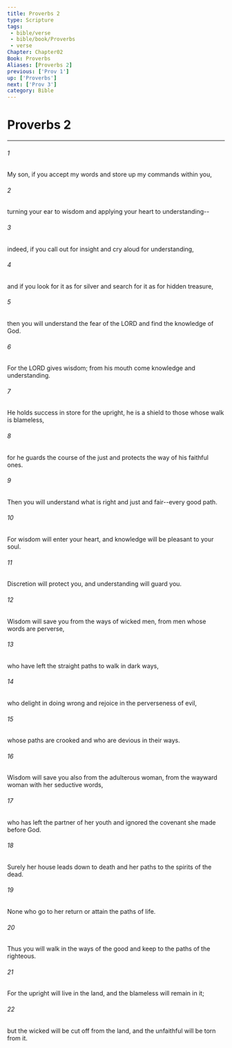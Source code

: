 ```yaml
---
title: Proverbs 2
type: Scripture
tags:
 - bible/verse
 - bible/book/Proverbs
 - verse
Chapter: Chapter02
Book: Proverbs
Aliases: [Proverbs 2]
previous: ['Prov 1']
up: ['Proverbs']
next: ['Prov 3']
category: Bible
---
```

# Proverbs 2

***


###### 1 
My son, if you accept my words and store up my commands within you, 

###### 2 
turning your ear to wisdom and applying your heart to understanding-- 

###### 3 
indeed, if you call out for insight and cry aloud for understanding, 

###### 4 
and if you look for it as for silver and search for it as for hidden treasure, 

###### 5 
then you will understand the fear of the LORD and find the knowledge of God. 

###### 6 
For the LORD gives wisdom; from his mouth come knowledge and understanding. 

###### 7 
He holds success in store for the upright, he is a shield to those whose walk is blameless, 

###### 8 
for he guards the course of the just and protects the way of his faithful ones. 

###### 9 
Then you will understand what is right and just and fair--every good path. 

###### 10 
For wisdom will enter your heart, and knowledge will be pleasant to your soul. 

###### 11 
Discretion will protect you, and understanding will guard you. 

###### 12 
Wisdom will save you from the ways of wicked men, from men whose words are perverse, 

###### 13 
who have left the straight paths to walk in dark ways, 

###### 14 
who delight in doing wrong and rejoice in the perverseness of evil, 

###### 15 
whose paths are crooked and who are devious in their ways. 

###### 16 
Wisdom will save you also from the adulterous woman, from the wayward woman with her seductive words, 

###### 17 
who has left the partner of her youth and ignored the covenant she made before God. 

###### 18 
Surely her house leads down to death and her paths to the spirits of the dead. 

###### 19 
None who go to her return or attain the paths of life. 

###### 20 
Thus you will walk in the ways of the good and keep to the paths of the righteous. 

###### 21 
For the upright will live in the land, and the blameless will remain in it; 

###### 22 
but the wicked will be cut off from the land, and the unfaithful will be torn from it. 
